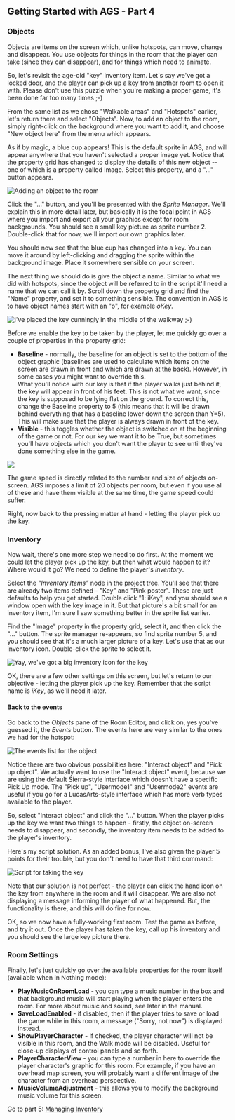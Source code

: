 ## Getting Started with AGS - Part 4

### Objects

Objects are items on the screen which, unlike hotspots, can move, change
and disappear. You use objects for things in the room that the player
can take (since they can disappear), and for things which need to
animate.

So, let's revisit the age-old "key" inventory item. Let's say we've got
a locked door, and the player can pick up a key from another room to
open it with. Please don't use this puzzle when you're making a proper
game, it's been done far too many times ;-)

From the same list as we chose "Walkable areas" and "Hotspots" earlier,
let's return there and select "Objects". Now, to add an object to the
room, simply right-click on the background where you want to add it, and
choose "New object here" from the menu which appears.

As if by magic, a blue cup appears! This is the default sprite in AGS,
and will appear anywhere that you haven't selected a proper image yet.
Notice that the property grid has changed to display the details of this
new object -- one of which is a property called Image. Select this
property, and a "..." button appears.

![Adding an object to the room](images/intro4_1.jpg)

Click the "..." button, and you'll be presented with the *Sprite
Manager*. We'll explain this in more detail later, but basically it is
the focal point in AGS where you import and export all your graphics
except for room backgrounds. You should see a small key picture as
sprite number 2. Double-click that for now, we'll import our own
graphics later.

You should now see that the blue cup has changed into a key. You can
move it around by left-clicking and dragging the sprite within the
background image. Place it somewhere sensible on your screen.

The next thing we should do is give the object a name. Similar to what
we did with hotspots, since the object will be referred to in the script
it'll need a name that we can call it by. Scroll down the property grid
and find the "Name" property, and set it to something sensible. The
convention in AGS is to have object names start with an "o", for example
*oKey*.

![I've placed the key cunningly in the middle of the walkway ;-)](images/intro4_2.jpg)

Before we enable the key to be taken by the player, let me quickly go
over a couple of properties in the property grid:

-   **Baseline** - normally, the baseline for an object is set to the
    bottom of the object graphic (baselines are used to calculate which
    items on the screen are drawn in front and which are drawn at
    the back). However, in some cases you might want to override this.<br>
    What you'll notice with our key is that if the player walks just
    behind it, the key will appear in front of his feet. This is not
    what we want, since the key is supposed to be lying flat on
    the ground. To correct this, change the Baseline property to 5 (this
    means that it will be drawn behind everything that has a baseline
    lower down the screen than Y=5). This will make sure that the player
    is always drawn in front of the key.
-   **Visible** - this toggles whether the object is switched on at the
    beginning of the game or not. For our key we want it to be True, but
    sometimes you'll have objects which you don't want the player to see
    until they've done something else in the game.

![](images/icon_info.gif)

The game speed is directly related to the number and size of objects on-screen.
AGS imposes a limit of 20 objects per room, but even if you use all of these
and have them visible at the same time, the game speed could suffer.

Right, now back to the pressing matter at hand - letting the player pick
up the key.

### Inventory

Now wait, there's one more step we need to do first. At the moment we
could let the player pick up the key, but then what would happen to it?
Where would it go? We need to define the player's *inventory*.

Select the *"Inventory Items"* node in the project tree. You'll see that
there are already two items defined - "Key" and "Pink poster". These are
just defaults to help you get started. Double click "1: iKey", and you
should see a window open with the key image in it. But that picture's a
bit small for an inventory item, I'm sure I saw something better in the
sprite list earlier.

Find the "Image" property in the property grid, select it, and then
click the "..." button. The sprite manager re-appears, so find sprite
number 5, and you should see that it's a much larger picture of a key.
Let's use that as our inventory icon. Double-click the sprite to select
it.

![Yay, we've got a big inventory icon for the key](images/intro4_3.jpg)

OK, there are a few other settings on this screen, but let's return to
our objective - letting the player pick up the key. Remember that the
script name is *iKey*, as we'll need it later.

#### Back to the events

Go back to the *Objects* pane of the Room Editor, and click on, yes
you've guessed it, the *Events* button. The events here are very similar
to the ones we had for the hotspot:

![The events list for the object](images/intro4_4.jpg)

Notice there are two obvious possibilities here: "Interact object" and
"Pick up object". We actually want to use the "Interact object" event,
because we are using the default Sierra-style interface which doesn't
have a specific Pick Up mode. The "Pick up", "Usermode1" and "Usermode2"
events are useful if you go for a LucasArts-style interface which has
more verb types available to the player.

So, select "Interact object" and click the "..." button. When the player
picks up the key we want two things to happen - firstly, the object
on-screen needs to disappear, and secondly, the inventory item needs to
be added to the player's inventory.

Here's my script solution. As an added bonus, I've also given the player
5 points for their trouble, but you don't need to have that third
command:

![Script for taking the key](images/intro4_5.jpg)

Note that our solution is not perfect - the player can click the hand
icon on the key from anywhere in the room and it will disappear. We are
also not displaying a message informing the player of what happened.
But, the functionality is there, and this will do fine for now.

OK, so we now have a fully-working first room. Test the game as
before, and try it out. Once the player has taken the key, call up his
inventory and you should see the large key picture there.

### Room Settings

Finally, let's just quickly go over the available properties for the
room itself (available when in Nothing mode):

-   **PlayMusicOnRoomLoad** - you can type a music number in the box and
    that background music will start playing when the player enters
    the room. For more about music and sound, see later in the manual.
-   **SaveLoadEnabled** - if disabled, then if the player tries to save
    or load the game while in this room, a message ("Sorry, not now") is
    displayed instead. .
-   **ShowPlayerCharacter** - if checked, the player character will not
    be visible in this room, and the Walk mode will be disabled. Useful
    for close-up displays of control panels and so forth.
-   **PlayerCharacterView** - you can type a number in here to override
    the player character's graphic for this room. For example, if you
    have an overhead map screen, you will probably want a different
    image of the character from an overhead perspective.
-   **MusicVolumeAdjustment** - this allows you to modify the background
    music volume for this screen.

Go to part 5: [Managing Inventory](acintro5)
